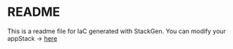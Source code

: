 # README
This is a readme file for IaC generated with StackGen.
You can modify your appStack -> [here](http://stage.dev.stackgen.com/appstacks/5ee1da4d-8d7c-47ea-9e6a-af05b785b90b)
